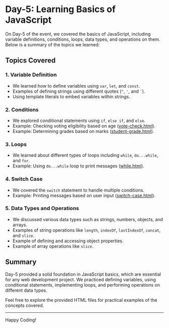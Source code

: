 # Day-5: Learning Basics of JavaScript

On Day-5 of the event, we covered the basics of JavaScript, including variable definitions, conditions, loops, data types, and operations on them. Below is a summary of the topics we learned:

## Topics Covered

### 1. Variable Definition
- We learned how to define variables using `var`, `let`, and `const`.
- Examples of defining strings using different quotes (`"`, `'`, and `` ` ``).
- Using template literals to embed variables within strings.

### 2. Conditions
- We explored conditional statements using `if`, `else if`, and `else`.
- Example: Checking voting eligibility based on age ([vote-check.html](vote-check.html)).
- Example: Determining grades based on marks ([student-grade.html](student-grade.html)).

### 3. Loops
- We learned about different types of loops including `while`, `do...while`, and `for`.
- Example: Using `do...while` loop to print messages ([while.html](while.html)).

### 4. Switch Case
- We covered the `switch` statement to handle multiple conditions.
- Example: Printing messages based on user input ([switch-case.html](switch-case.html)).

### 5. Data Types and Operations
- We discussed various data types such as strings, numbers, objects, and arrays.
- Examples of string operations like `length`, `indexOf`, `lastIndexOf`, `concat`, and `slice`.
- Example of defining and accessing object properties.
- Example of array operations like `slice`.

## Summary
Day-5 provided a solid foundation in JavaScript basics, which are essential for any web development project. We practiced defining variables, using conditional statements, implementing loops, and performing operations on different data types.

Feel free to explore the provided HTML files for practical examples of the concepts covered.

---

Happy Coding!